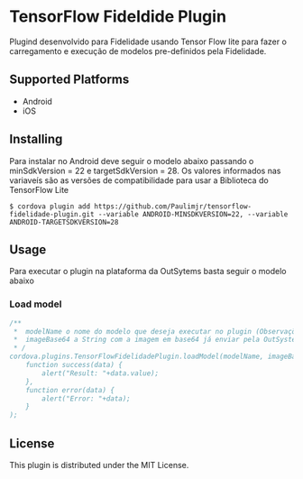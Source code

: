 TensorFlow Fideldide Plugin
==============

Plugind desenvolvido para Fidelidade usando Tensor Flow lite para fazer o carregamento e execução de modelos pre-definidos pela Fidelidade.

## Supported Platforms
* Android
* iOS

## Installing

Para instalar no Android deve seguir o modelo abaixo passando o minSdkVersion = 22 e targetSdkVersion = 28. Os valores informados nas variaveís são as versões de compatibilidade  para usar a Biblioteca do TensorFlow Lite

    $ cordova plugin add https://github.com/Paulimjr/tensorflow-fidelidade-plugin.git --variable ANDROID-MINSDKVERSION=22, --variable ANDROID-TARGETSDKVERSION=28


## Usage
Para executar o plugin na plataforma da OutSytems basta seguir o modelo abaixo

### Load model
```javascript
/**
 *  modelName o nome do modelo que deseja executar no plugin (Observações: os modelos já estão definidos dentro do plugin)
 *  imageBase64 a String com a imagem em base64 já enviar pela OutSystem utilize algum converter na Plataforma para fazer o mesmo.
 * /
cordova.plugins.TensorFlowFidelidadePlugin.loadModel(modelName, imageBase64,
    function success(data) {
        alert("Result: "+data.value);
    },
    function error(data) {
        alert("Error: "+data);
    }
);
```

## License
This plugin is distributed under the MIT License.